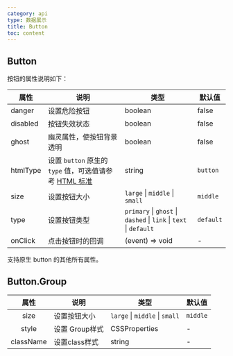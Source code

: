 ```yaml
---
category: api
type: 数据展示
title: Button
toc: content
---
```

## Button

按钮的属性说明如下：

| 属性     | 说明                                                                                                                                  | 类型                                                                          | 默认值      |
| -------- | ------------------------------------------------------------------------------------------------------------------------------------- | ----------------------------------------------------------------------------- | ----------- |
| danger   | 设置危险按钮                                                                                                                          | boolean                                                                       | false       |
| disabled | 按钮失效状态                                                                                                                          | boolean                                                                       | false       |
| ghost    | 幽灵属性，使按钮背景透明                                                                                                              | boolean                                                                       | false       |
| htmlType | 设置 `button` 原生的 `type` 值，可选值请参考 [HTML 标准](https://developer.mozilla.org/en-US/docs/Web/HTML/Element/button#attr-type) | string                                                                        | `button`  |
| size     | 设置按钮大小                                                                                                                          | `large` \| `middle` \| `small`                                          | `middle`  |
| type     | 设置按钮类型                                                                                                                          | `primary` \| `ghost` \| `dashed` \| `link` \| `text` \| `default` | `default` |
| onClick  | 点击按钮时的回调                                                                                                                      | (event) => void                                                               | -           |

支持原生 button 的其他所有属性。

## Button.Group

|   属性   | 说明           | 类型                                 | 默认值     |
| :-------: | -------------- | ------------------------------------ | ---------- |
|   size   | 设置按钮大小   | `large` \| `middle` \| `small` | `middle` |
|   style   | 设置 Group样式 | CSSProperties                        | -          |
| className | 设置class样式  | string                               | -          |
